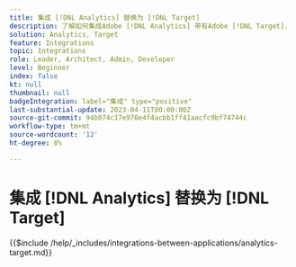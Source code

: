 ```yaml
---
title: 集成 [!DNL Analytics] 替换为 [!DNL Target]
description: 了解如何集成Adobe [!DNL Analytics] 带有Adobe [!DNL Target].
solution: Analytics, Target
feature: Integrations
topic: Integrations
role: Leader, Architect, Admin, Developer
level: Beginner
index: false
kt: null
thumbnail: null
badgeIntegration: label="集成" type="positive"
last-substantial-update: 2023-04-11T00:00:00Z
source-git-commit: 94b074c17e976e4f4acbb1ff41aacfc9bf74744c
workflow-type: tm+mt
source-wordcount: '12'
ht-degree: 8%

---
```



# 集成 [!DNL Analytics] 替换为 [!DNL Target]

{{$include /help/_includes/integrations-between-applications/analytics-target.md}}
